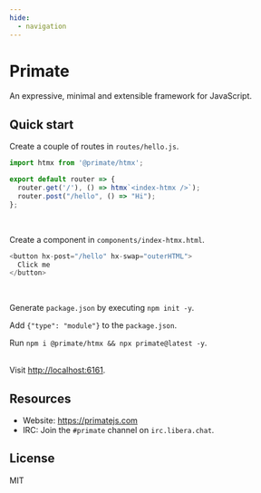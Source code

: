 ```yaml
---
hide:
  - navigation
---
```


# Primate 

An expressive, minimal and extensible framework for JavaScript.

## Quick start

Create a couple of routes in `routes/hello.js`.

```js
import htmx from '@primate/htmx';

export default router => {
  router.get('/'), () => htmx`<index-htmx />`); 
  router.post("/hello", () => "Hi");
};

```
<br/>

Create a component in `components/index-htmx.html`.

```js
<button hx-post="/hello" hx-swap="outerHTML">
  Click me
</button>

```
<br/>

Generate `package.json` by executing `npm init -y`.

Add `{"type": "module"}` to the `package.json`.

Run `npm i @primate/htmx && npx primate@latest -y`.
<br/><br/>

Visit <http://localhost:6161>.

## Resources

* Website: https://primatejs.com
* IRC: Join the `#primate` channel on `irc.libera.chat`.

## License

MIT

[primate-domains]: https://github.com/primatejs/primate-domains
